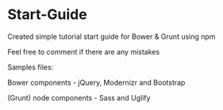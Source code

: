 Start-Guide
===========

Created simple tutorial start guide for Bower &amp; Grunt using npm

Feel free to comment if there are any mistakes


Samples files:

Bower components - jQuery, Modernizr and Bootstrap

(Grunt) node components - Sass and Uglify
